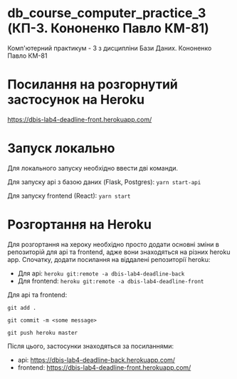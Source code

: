 # db_course_computer_practice_3 (КП-3. Кононенко Павло КМ-81)
Комп'ютерний практикум - 3 з дисципліни Бази Даних. Кононенко Павло КМ-81

# Посилання на розгорнутий застосунок на Heroku
https://dbis-lab4-deadline-front.herokuapp.com/

# Запуск локально
Для локального запуску необхідно ввести дві команди.

Для запуску api з базою даних (Flask, Postgres): ```yarn start-api```

Для запуску frontend (React): ```yarn start```

# Розгортання на Heroku

Для розгортання на хероку необхідно просто додати основні зміни в репозиторій для api та frontend, адже вони знаходяться на різних heroku app. Спочатку, додати посилання на віддалені репозиторії heroku:

* Для api: ```heroku git:remote -a dbis-lab4-deadline-back```
* Для frontend: ```heroku git:remote -a dbis-lab4-deadline-front```

Для api та frontend:

```git add .```

```git commit -m <some message>```

```git push heroku master```

Після цього, застосунки знаходяться за посиланнями:
* api:      https://dbis-lab4-deadline-back.herokuapp.com/
* frontend: https://dbis-lab4-deadline-front.herokuapp.com/
